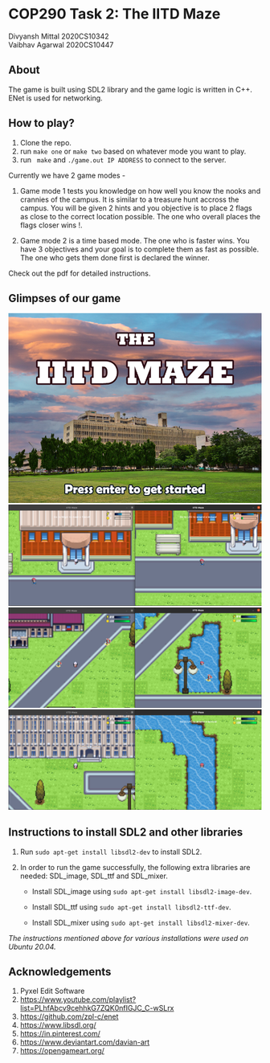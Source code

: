 # COP290 Task 2: The IITD Maze
Divyansh Mittal 2020CS10342  
Vaibhav Agarwal 2020CS10447
## About
The game is built using SDL2 library and the game logic is written in C++. ENet is used for networking.
## How to play?
1. Clone the repo.
2. run ```make one``` or ```make two``` based on whatever mode you want to play.
3. run ``` make``` and ```./game.out IP ADDRESS``` to connect to the server.


Currently we have 2 game modes - 
1. Game mode 1 tests you knowledge on how well you know the nooks and crannies of the campus. It is similar to a treasure hunt accross the campus. You will be given 2 hints and you objective is to place 2 flags as close to the correct location possible. The one who overall places the flags closer wins !.

2. Game mode 2 is a time based mode. The one who is faster wins. You have 3 objectives and your goal is to complete them as fast as possible. The one who gets them done first is declared the winner.

Check out the pdf for detailed instructions.

## Glimpses of our game

![alt text](assets/maze.png "Start Screen" )
![alt text](ss/6.png "Game Screen")
![alt text](ss/2.png "Game Screen")
![alt text](ss/4.png "Game Screen")

## Instructions to install SDL2 and other libraries
1. Run `sudo apt-get install libsdl2-dev` to install SDL2.
2. In order to run the game successfully, the following extra libraries are needed: SDL_image, SDL_ttf and SDL_mixer.

    - Install SDL_image using `sudo apt-get install libsdl2-image-dev`.

    - Install SDL_ttf using `sudo apt-get install libsdl2-ttf-dev`.
    - Install SDL_mixer using `sudo apt-get install libsdl2-mixer-dev`.

*The instructions mentioned above for various installations were used on Ubuntu 20.04.*

## Acknowledgements 
1. Pyxel Edit Software  
2.  https://www.youtube.com/playlist?list=PLhfAbcv9cehhkG7ZQK0nfIGJC_C-wSLrx  
3. https://github.com/zpl-c/enet  
4. https://www.libsdl.org/  
5. https://in.pinterest.com/  
6. https://www.deviantart.com/davian-art  
7. https://opengameart.org/  
